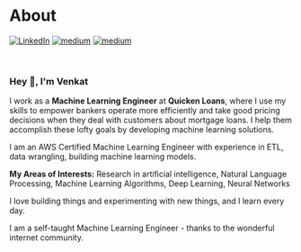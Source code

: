 # About
<div style="display: block">

[![LinkedIn](https://img.shields.io/badge/LinkedIn-blue?style=for-the-badge&logo=linkedin)](https://www.linkedin.com/in/venkatkollimarla/)
[![medium](https://img.shields.io/badge/Medium-yellow?style=for-the-badge&logo=medium)](https://venkatkollimarla.medium.com/)
[![medium](https://img.shields.io/badge/Twitter-green?style=for-the-badge&logo=Twitter)](https://twitter.com/kvincloud59)
</div>
<br/>


### Hey 👋, I'm Venkat

I work as a **Machine Learning Engineer** at **Quicken Loans**, where I use my skills to empower bankers operate more efficiently and take good pricing decisions when they deal with customers about mortgage loans.
I help them accomplish these lofty goals by developing machine learning solutions.

I am an AWS Certified Machine Learning Engineer with experience in ETL, data wrangling, building machine learning models.

**My Areas of Interests:** Research in artificial intelligence, Natural Language Processing, Machine Learning Algorithms, Deep Learning, Neural Networks

I love building things and experimenting with new things, and I learn every day.

I am a self-taught Machine Learning Engineer - thanks to the wonderful internet community.
